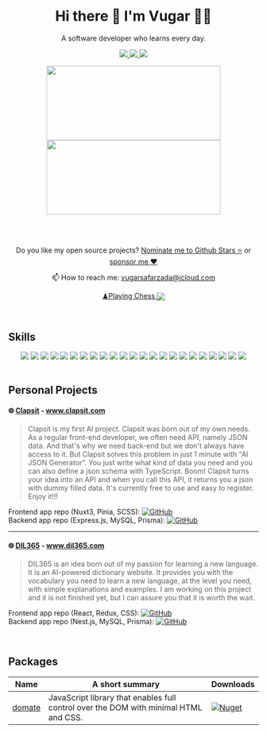 <h1 align="center">
  Hi there 👋 I'm Vugar 👨‍💻
</h1>

<p align="center">
  A software developer who learns every day.
</p>

<p align="center">
  <a href="https://github.com/sponsors/vugarsafarzada">
    <img src="https://img.shields.io/badge/sponsor-30363D?style=for-the-badge&logo=GitHub-Sponsors&logoColor=#white" />        
  </a>
  <a href="https://www.linkedin.com/in/vugar-safarzada/">
    <img src="https://img.shields.io/badge/linkedin-%230077B5.svg?&style=for-the-badge&logo=linkedin&logoColor=white" />
  </a>
  <a href="https://leetcode.com/u/vugarsafarzada/">
    <img src="https://img.shields.io/badge/-LeetCode-FFA116?style=for-the-badge&logo=LeetCode&logoColor=black" />
  </a>
</p>

<p align="center">
  <img src="https://github-readme-stats.vercel.app/api?username=vugarsafarzada&show_icons=true&count_private=true&theme=dark" width="350" height="150">
  <img src="https://github-readme-stats.vercel.app/api/top-langs/?username=vugarsafarzada&layout=compact&theme=dark" width="350" height="150"/>
</a>
</p>

<br/>
<br/>

<p align="center">
  Do you like my open source projects? <a href="https://stars.github.com/nominate/">Nominate me to Github Stars ⭐</a> or <a href="https://github.com/sponsors/vugarsafarzada">sponsor me ❤️</a>
</p>

<p align="center">
  📫 How to reach me: <a href="mailto:vugarsafarzada@icloud.com">vugarsafarzada@icloud.com</a>
</p>


<p align='center'>
  <a href='https://www.chess.com/member/VugaSafarzada'>♟Playing Chess
<img align='center' src='https://img.shields.io/badge/dynamic/json?logo=chessdotcom&label=rating&query=%24.chess_rapid.last.rating&url=https%3A%2F%2Fapi.chess.com%2Fpub%2Fplayer%2FVugaSafarzada%2Fstats'/></a>
  </p>


<br/>

## Skills

<div align="center">
  <img src="https://img.shields.io/badge/TypeScript-007ACC?logo=typescript&logoColor=white" />
  <img src="https://img.shields.io/badge/JavaScript-F7DF1E?logo=javascript&logoColor=000" />
  <img src="https://img.shields.io/badge/React-%2320232a.svg?logo=react&logoColor=%2361DAFB" />
  <img src="https://img.shields.io/badge/Redux-764ABC?logo=redux&logoColor=fff" />
  <img src="https://img.shields.io/badge/Next.js-black?logo=next.js&logoColor=white" />
  <img src="https://img.shields.io/badge/Vue.js-4FC08D?logo=vuedotjs&logoColor=fff" />
  <img src="https://img.shields.io/badge/Nuxt-002E3B?logo=nuxt&logoColor=#00DC82" />
  <img src="https://img.shields.io/badge/Vite-646CFF?logo=vite&logoColor=fff" />
  <img src="https://img.shields.io/badge/HTML-%23E34F26.svg?logo=html5&logoColor=white" />
  <img src="https://img.shields.io/badge/CSS-639?logo=css&logoColor=fff" />
  <img src="https://img.shields.io/badge/Sass-C69?logo=sass&logoColor=fff" />
  <img src="https://img.shields.io/badge/Tailwind%20CSS-%2338B2AC.svg?logo=tailwind-css&logoColor=white" />
  <img src="https://img.shields.io/badge/Bootstrap-7952B3?logo=bootstrap&logoColor=fff" />
  <img src="https://img.shields.io/badge/Cypress-69D3A7?logo=cypress&logoColor=fff" />
  <img src="https://img.shields.io/badge/Docker-2496ED?logo=docker&logoColor=fff" />
  <img src="https://img.shields.io/badge/Node.js-6DA55F?logo=node.js&logoColor=white" />
  <img src="https://img.shields.io/badge/Express.js-%23404d59.svg?logo=express&logoColor=%2361DAFB" />
  <img src="https://img.shields.io/badge/Nest.js-%23E0234E.svg?logo=nestjs&logoColor=white" />
  <img src="https://img.shields.io/badge/Prisma-2D3748?logo=prisma&logoColor=white" />
  <img src="https://img.shields.io/badge/Sequelize-52B0E7?logo=sequelize&logoColor=fff" />
  <img src="https://img.shields.io/badge/MySQL-4479A1?logo=mysql&logoColor=fff" />
  <img src="https://img.shields.io/badge/MongoDB-%234ea94b.svg?logo=mongodb&logoColor=white" />
  <img src="https://img.shields.io/badge/Python-3776AB?logo=python&logoColor=fff" />
</div>

<br/>

## Personal Projects

#### 🌐 [Clapsit](https://clapsit.com) - www.clapsit.com
> Clapsit is my first AI project. Clapsit was born out of my own needs. As a regular front-end developer, we often need API, namely JSON data. And that's why we need back-end but we don't always have access to it. But Clapsit solves this problem in just 1 minute with "AI JSON Generator". You just write what kind of data you need and you can also define a json schema with TypeScript. Boom! Clapsit turns your idea into an API and when you call this API, it returns you a json with dummy filled data. It's currently free to use and easy to register. Enjoy it!!!
> 
Frontend app repo (Nuxt3, Pinia, SCSS): [![GitHub](https://img.shields.io/badge/GitHub-%23121011.svg?logo=github&logoColor=white)](https://github.com/org-project-27/clapsit-web-app)\
Backend app repo (Express.js, MySQL, Prisma): [![GitHub](https://img.shields.io/badge/GitHub-%23121011.svg?logo=github&logoColor=white)](https://github.com/org-project-27/clapsit-main-server)

---

#### 🌐 [DIL365](https://dil365.com) - www.dil365.com
> DIL365 is an idea born out of my passion for learning a new language. It is an AI-powered dictionary website. It provides you with the vocabulary you need to learn a new language, at the level you need, with simple explanations and examples. I am working on this project and it is not finished yet, but I can assure you that it is worth the wait.
> 
Frontend app repo (React, Redux, CSS): [![GitHub](https://img.shields.io/badge/GitHub-%23121011.svg?logo=github&logoColor=white)](https://github.com/dil365/dil365-web-app)\
Backend app repo (Nest.js, MySQL, Prisma): [![GitHub](https://img.shields.io/badge/GitHub-%23121011.svg?logo=github&logoColor=white)](https://github.com/dil365/dil365-main-server)

<br>

## Packages


| Name                 | A short summary                              | Downloads |
| -------------------- | -------------------------------------------- | --------- |
| [domate](https://github.com/vugarsafarzada/domate) | JavaScript library that enables full control over the DOM with minimal HTML and CSS.  | [![Nuget](https://img.shields.io/npm/dt/domate)](https://www.nuget.org/packages/domate) |

  

